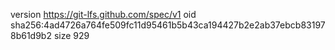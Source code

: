 version https://git-lfs.github.com/spec/v1
oid sha256:4ad4726a764fe509fc11d95461b5b43ca194427b2e2ab37ebcb831978b61d9b2
size 929
